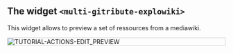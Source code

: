 
## The widget  `<multi-gitribute-explowiki>`

This widget allows to preview a set of ressources from a mediawiki.

<div style="border: thin solid lightgrey;">
  <img
    alt="TUTORIAL-ACTIONS-EDIT_PREVIEW"
    src="https://raw.githubusercontent.com/multi-coop/vizboard-website-content/main/images/screenshots/explowiki-preview-01.png"
    />
</div>
